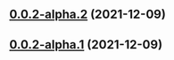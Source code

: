 ## [0.0.2-alpha.2](https://new.github.com/yymzy/ddrobot-notice/compare/v0.0.2-alpha.1...v0.0.2-alpha.2) (2021-12-09)

## [0.0.2-alpha.1](https://new.github.com/yymzy/ddrobot-notice/compare/v0.0.2-alpha.0...v0.0.2-alpha.1) (2021-12-09)
